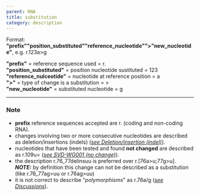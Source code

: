 ```yaml
---
parent: RNA
title: substitution
category: description
---
```


Format:   **"prefix""position_substituted""reference_nucleotide"">"new_nucleotide"**,  e.g. r.123a>g

**"prefix"**  =  reference sequence used  =  r.<br>
**"position_substituted"**  =  position nucleotide sustituted  =  123<br>
**"reference_nulceotide"**  =  nucleotide at reference position =  a<br>
**">"**  =  type of change is a substitution =  ><br>
**"new_nucleotide"**  =  substituted nucleotide  =  g

---

### Note

*	**prefix** reference sequences accepted are r. (coding and non-coding RNA).
*	changes involving two or more consecutive nucleotides are described as deletion/insertions (indels) ([_see Deletion/insertion (indel)_](/recommendations/RNA/variant/indel/)).
*	nucleotides that have been tested and found **not changed** are described as r.109u= ([_see SVD-WG001 (no change)_](http://www.hgvs.org/mutnomen/accepted001.html)).
*	the description r.76\_77delinsuu is preferred over r.[76a>u;77g>u].  
 _**NOTE:**_ by definition this change can not be described as a substitution (like r.76\_77ag>uu or r.76ag>uu)
*	it is not correct to describe "_polymorphisms_" as r.76a/g ([_see Discussions_](/recommendations/RNA/variant/substitution/#polymorphism)).
